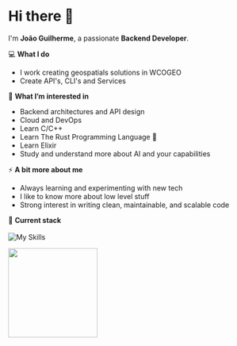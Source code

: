 # Hi there 👋

I'm **João Guilherme**, a passionate **Backend Developer**. 

💻 **What I do**  
- I work creating geospatials solutions in WCOGEO
- Create API's, CLI's and Services

🌱 **What I’m interested in**  
- Backend architectures and API design  
- Cloud and DevOps
- Learn C/C++
- Learn The Rust Programming Language 🦀
- Learn Elixir
- Study and understand more about AI and your capabilities

⚡ **A bit more about me**  
- Always learning and experimenting with new tech
- I like to know more about low level stuff   
- Strong interest in writing clean, maintainable, and scalable code

🚀 **Current stack**<br>
<br>
![My Skills](https://go-skill-icons.vercel.app/api/icons?i=html,css,js,react,nodejs,nest,python,go,docker,postgres,arch,neovim&perline=4)
  
<a href="https://github.com/JoaoGuilherme2909" title="Github stats de joao guilherme dos santos">
  <img height="180em" src="https://github-readme-stats.vercel.app/api?username=JoaoGuilherme2909&theme=dracula&show_icons=true" />
</a>
